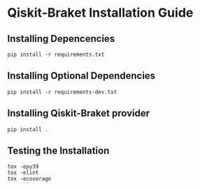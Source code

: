 # Qiskit-Braket Installation Guide

## Installing Depencencies

```shell
pip install -r requirements.txt
```

## Installing Optional Dependencies

```shell
pip install -r requirements-dev.txt
```
## Installing Qiskit-Braket provider

```shell
pip install .
```

## Testing the Installation

```shell
tox -epy39
tox -elint
tox -ecoverage
```

